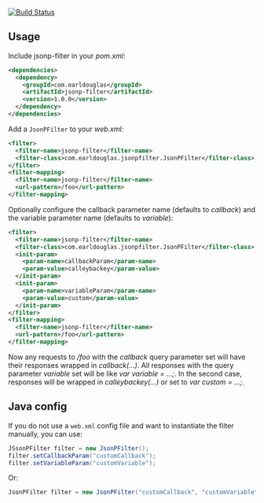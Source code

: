 [![Build Status](https://travis-ci.org/earldouglas/jsonp-filter.svg?branch=travis-ci)](https://travis-ci.org/earldouglas/jsonp-filter)

## Usage

Include jsonp-filter in your *pom.xml*:

```xml
<dependencies>
  <dependency>
    <groupId>com.earldouglas</groupId>
    <artifactId>jsonp-filter</artifactId>
    <version>1.0.0</version>
  </dependency>
</dependencies>
```

Add a `JsonPFilter` to your *web.xml*:

```xml
<filter>
  <filter-name>jsonp-filter</filter-name>
  <filter-class>com.earldouglas.jsonpfilter.JsonPFilter</filter-class>
</filter>
<filter-mapping>
  <filter-name>jsonp-filter</filter-name>
  <url-pattern>/foo</url-pattern>
</filter-mapping>
```

Optionally configure the callback parameter name (defaults to *callback*) and the variable parameter name (defaults to *variable*):

```xml
<filter>
  <filter-name>jsonp-filter</filter-name>
  <filter-class>com.earldouglas.jsonpfilter.JsonPFilter</filter-class>
  <init-param>
    <param-name>callbackParam</param-name>
    <param-value>calleybackey</param-value>
  </init-param>
  <init-param>
    <param-name>variableParam</param-name>
    <param-value>custom</param-value>
  </init-param>
</filter>
<filter-mapping>
  <filter-name>jsonp-filter</filter-name>
  <url-pattern>/foo</url-pattern>
</filter-mapping>
```

Now any requests to */foo* with the *callback* query parameter set will have their responses wrapped in *callback(...)*. All responses with the query parameter *variable* set will be like *var variable = ...;*. In the second case, responses will be wrapped in *calleybackey(...)* or set to *var custom = ...;*.

## Java config

If you do not use a `web.xml` config file and want to instantiate the filter manually, you can use:

```java
JSsonPFilter filter = new JsonPFilter();
filter.setCallbackParam("customCallback");
filter.setVariableParam("customVariable");
```

Or:

```java
JsonPFilter filter = new JsonPFilter("customCallback", "customVariable");
```
